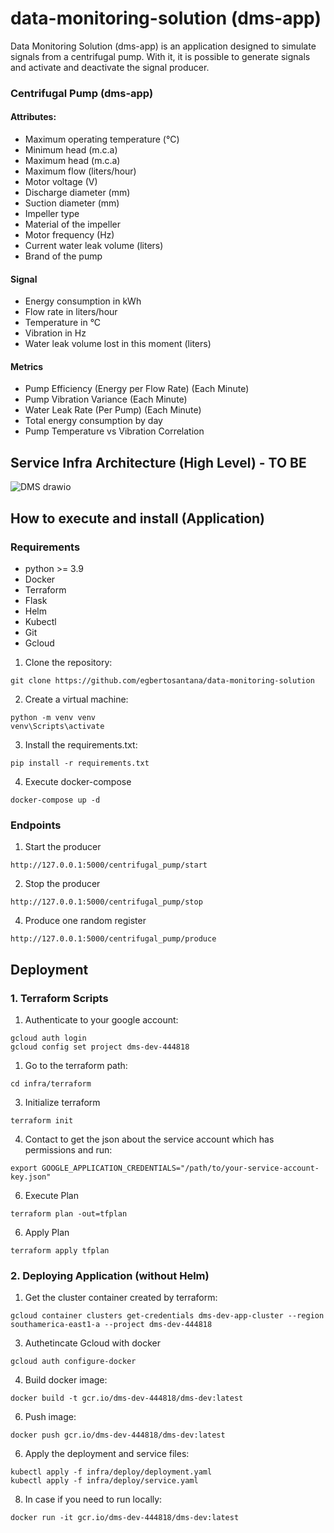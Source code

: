 # data-monitoring-solution (dms-app)

Data Monitoring Solution (dms-app) is an application designed to simulate signals from a centrifugal pump. With it, it is possible to generate signals and activate and deactivate the signal producer.

### Centrifugal Pump (dms-app)
#### Attributes:
- Maximum operating temperature (°C)
- Minimum head (m.c.a)
- Maximum head (m.c.a)
- Maximum flow (liters/hour)
- Motor voltage (V)
- Discharge diameter (mm)
- Suction diameter (mm)
- Impeller type
- Material of the impeller
- Motor frequency (Hz)
- Current water leak volume (liters)
- Brand of the pump

#### Signal
- Energy consumption in kWh
- Flow rate in liters/hour
- Temperature in °C
- Vibration in Hz
- Water leak volume lost in this moment (liters)

#### Metrics
- Pump Efficiency (Energy per Flow Rate) (Each Minute)
- Pump Vibration Variance (Each Minute)
- Water Leak Rate (Per Pump) (Each Minute)
- Total energy consumption by day
- Pump Temperature vs Vibration Correlation

## Service Infra Architecture (High Level) - TO BE

![DMS drawio](https://github.com/user-attachments/assets/154004df-0276-4e5e-a41b-514ef3b3d92e)


  
## How to execute and install (Application)

### Requirements
- python >= 3.9
- Docker
- Terraform
- Flask
- Helm
- Kubectl
- Git
- Gcloud

1) Clone the repository:
```
git clone https://github.com/egbertosantana/data-monitoring-solution
```
2) Create a virtual machine:
```
python -m venv venv
venv\Scripts\activate
```
3) Install the requirements.txt:
```
pip install -r requirements.txt
```
4) Execute docker-compose
```
docker-compose up -d
```
### Endpoints

1) Start the producer
```
http://127.0.0.1:5000/centrifugal_pump/start
```
2) Stop the producer
```
http://127.0.0.1:5000/centrifugal_pump/stop
```
4) Produce one random register
```
http://127.0.0.1:5000/centrifugal_pump/produce
```
## Deployment

### 1. Terraform Scripts

1) Authenticate to your google account:
```
gcloud auth login
gcloud config set project dms-dev-444818
```

1) Go to the terraform path:
```
cd infra/terraform
```
3) Initialize terraform
```
terraform init
```
4) Contact to get the json about the service account which has permissions and run:
```
export GOOGLE_APPLICATION_CREDENTIALS="/path/to/your-service-account-key.json"
```
6) Execute Plan
```
terraform plan -out=tfplan
```
6) Apply Plan
```
terraform apply tfplan
```
### 2. Deploying Application (without Helm)
1) Get the cluster container created by terraform:
```
gcloud container clusters get-credentials dms-dev-app-cluster --region southamerica-east1-a --project dms-dev-444818
```

3) Authetincate Gcloud with docker
```
gcloud auth configure-docker
```

4) Build docker image:
```
docker build -t gcr.io/dms-dev-444818/dms-dev:latest
```

6) Push image:
```
docker push gcr.io/dms-dev-444818/dms-dev:latest
```
6) Apply the deployment and service files:
```
kubectl apply -f infra/deploy/deployment.yaml
kubectl apply -f infra/deploy/service.yaml
```
8) In case if you need to run locally:
```
docker run -it gcr.io/dms-dev-444818/dms-dev:latest
```
